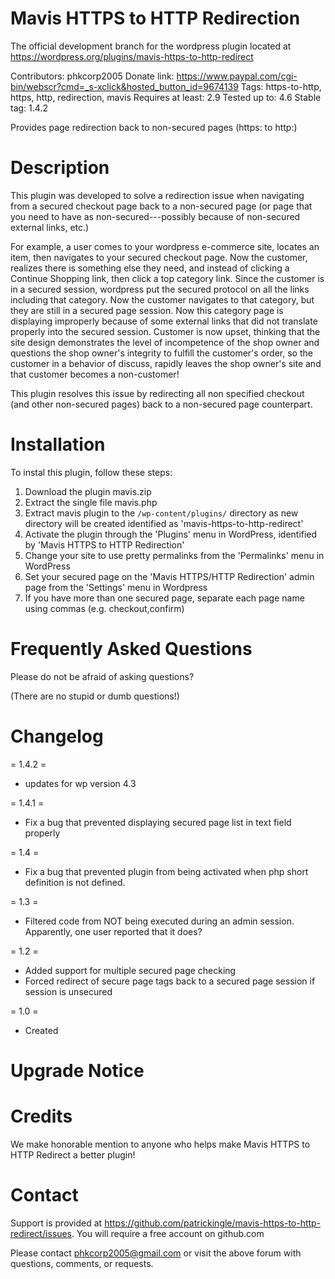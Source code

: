 # Mavis HTTPS to HTTP Redirection 
The official development branch for the wordpress plugin located at https://wordpress.org/plugins/mavis-https-to-http-redirect

Contributors: phkcorp2005
Donate link: https://www.paypal.com/cgi-bin/webscr?cmd=_s-xclick&hosted_button_id=9674139
Tags: https-to-http, https, http, redirection, mavis
Requires at least: 2.9
Tested up to: 4.6
Stable tag: 1.4.2

Provides page redirection back to non-secured pages (https: to http:)

# Description 

This plugin was developed to solve a redirection issue when navigating from a secured checkout page back to
a non-secured page (or page that you need to have as non-secured---possibly because of non-secured
external links, etc.)

For example, a user comes to your wordpress e-commerce site, locates an item, then navigates to your
secured checkout page. Now the customer, realizes there is something else they need, and instead of clicking
a Continue Shopping link, then click a top category link. Since the customer is in a secured session, wordpress
put the secured protocol on all the links including that category. Now the customer navigates to that
category, but they are still in a secured page session. Now this category page is displaying improperly because
of some external links that did not translate properly into the secured session. Customer is now upset, thinking
that the site design demonstrates the level of incompetence of the shop owner and questions the shop owner's 
integrity to fulfill the customer's order, so the customer in a behavior of discuss, rapidly leaves the
shop owner's site and that customer becomes a non-customer!

This plugin resolves this issue by redirecting all non specified checkout (and other non-secured pages)
back to a non-secured page counterpart.


# Installation 

To instal this plugin, follow these steps:

1. Download the plugin mavis.zip
2. Extract the single file mavis.php
3. Extract mavis plugin to the `/wp-content/plugins/` directory as new directory will be created identified as 'mavis-https-to-http-redirect'
4. Activate the plugin through the 'Plugins' menu in WordPress, identified by 'Mavis HTTPS to HTTP Redirection'
5. Change your site to use pretty permalinks from the 'Permalinks' menu in WordPress
6. Set your secured page on the 'Mavis HTTPS/HTTP Redirection' admin page from the 'Settings' menu in Wordpress
7. If you have more than one secured page, separate each page name using commas (e.g. checkout,confirm)

# Frequently Asked Questions 

Please do not be afraid of asking questions?<br>

(There are no stupid or dumb questions!)


# Changelog 
= 1.4.2 =
* updates for wp version 4.3

= 1.4.1 =
* Fix a bug that prevented displaying secured page list in text field properly

= 1.4 =
* Fix a bug that prevented plugin from being activated when php short definition is not defined.

= 1.3 =
* Filtered code from NOT being executed during an admin session. Apparently, one user reported that it does?

= 1.2 =
* Added support for multiple secured page checking
* Forced redirect of secure page tags back to a secured page session if session is unsecured

= 1.0 =
* Created

# Upgrade Notice 

# Credits 

We make honorable mention to anyone who helps make Mavis HTTPS to HTTP Redirect a better plugin!

# Contact 

Support is provided at https://github.com/patrickingle/mavis-https-to-http-redirect/issues. You will require a free account on github.com

Please contact phkcorp2005@gmail.com or visit the above forum with questions, comments, or requests.
